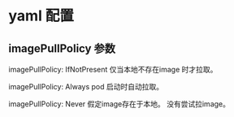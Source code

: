 # yaml 配置

## imagePullPolicy  参数

imagePullPolicy: IfNotPresent         仅当本地不存在image 时才拉取。

imagePullPolicy: Always                  pod 启动时自动拉取。

imagePullPolicy: Never                    假定image存在于本地。 没有尝试拉image。